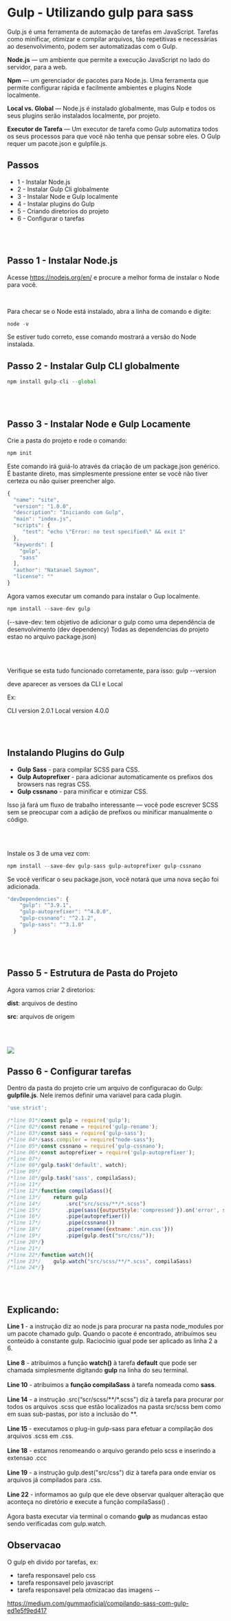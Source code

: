 # Gulp - Utilizando gulp para sass

Gulp.js é uma ferramenta de automação de tarefas em JavaScript. Tarefas como minificar, otimizar e compilar arquivos, tão repetitivas e necessárias ao desenvolvimento, podem ser automatizadas com o Gulp.

**Node.js** — um ambiente que permite a execução JavaScript no lado do servidor, para a web.

**Npm** — um gerenciador de pacotes para Node.js. Uma ferramenta que permite configurar rápida e facilmente ambientes e plugins Node localmente.

**Local vs. Global** — Node.js é instalado globalmente, mas Gulp e todos os seus plugins serão instalados localmente, por projeto.

**Executor de Tarefa** — Um executor de tarefa como Gulp automatiza todos os seus processos para que você não tenha que pensar sobre eles. O Gulp requer um pacote.json e gulpfile.js.

## Passos
- 1 - Instalar Node.js
- 2 - Instalar Gulp Cli globalmente
- 3 - Instalar Node e Gulp localmente
- 4 - Instalar plugins do Gulp
- 5 - Criando diretorios do projeto
- 6 - Configurar o tarefas

<br><br>

## Passo 1 - Instalar Node.js

Acesse <a href="https://nodejs.org/en/" target="_blank">https://nodejs.org/en/</a> e procure a melhor forma de instalar o Node para você.

<br>

Para checar se o Node está instalado, abra a linha de comando e digite:

````js
node -v
````

Se estiver tudo correto, esse comando mostrará a versão do Node instalada.


## Passo 2 - Instalar Gulp CLI globalmente

````js
npm install gulp-cli --global
````

<br><br>

## Passo 3 - Instalar Node e Gulp Locamente

Crie a pasta do projeto e rode o comando:

````js
npm init
````

Este comando irá guiá-lo através da criação de um package.json genérico. É bastante direto, mas simplesmente pressione enter se você não tiver certeza ou não quiser preencher algo.

````js
{
  "name": "site",
  "version": "1.0.0",
  "description": "Iniciando com Gulp",
  "main": "index.js",
  "scripts": {
     "test": "echo \"Error: no test specified\" && exit 1"
  },
  "keywords": [
    "gulp",
    "sass"
  ],
  "author": "Natanael Saymon",
  "license": ""
}
````

Agora vamos executar um comando para instalar o Gup localmente.

````js
npm install --save-dev gulp
````

(--save-dev: tem objetivo de adicionar o gulp como uma dependência de desenvolvimento (dev dependency) Todas as dependencias do projeto estao no arquivo package.json)

<br><br>
 

Verifique se esta tudo funcionado corretamente, para isso: gulp --version

deve aparecer as versoes da CLI e Local

Ex:

CLI version 2.0.1
Local version 4.0.0

<br><br>

## Instalando Plugins do Gulp

- **Gulp Sass** - para compilar SCSS para CSS.
- **Gulp Autoprefixer** - para adicionar automaticamente os prefixos dos browsers nas regras CSS.
- **Gulp cssnano** - para minificar e otimizar CSS.

Isso já fará um fluxo de trabalho interessante — você pode escrever SCSS sem se preocupar com a adição de prefixos ou minificar manualmente o código.

<br><br>

Instale os 3 de uma vez com: 

````js
npm install --save-dev gulp-sass gulp-autoprefixer gulp-cssnano
````

Se você verificar o seu package.json, você notará que uma nova seção foi adicionada.

````js
"devDependencies": {
    "gulp": "^3.9.1",
    "gulp-autoprefixer": "^4.0.0",
    "gulp-cssnano": "^2.1.2",
    "gulp-sass": "^3.1.0"
  }
````

<br><br>


## Passo 5 - Estrutura de Pasta do Projeto

Agora vamos criar 2 diretorios: 

**dist**: arquivos de destino

**src**: arquivos de origem

<br><br>

<img src="https://miro.medium.com/max/194/1*LNQWz9TWeqcbpPH7YWZAzA.jpeg">

## Passo 6 - Configurar tarefas

Dentro da pasta do projeto crie um arquivo de configuracao do Gulp: **gulpfile.js**. Nele iremos definir uma variavel para cada plugin.

````js
'use strict';

/*line 01*/const gulp = require('gulp');
/*line 02*/const rename = require('gulp-rename');
/*line 03*/const sass = require('gulp-sass'); 
/*line 04*/sass.compiler = require("node-sass");
/*line 05*/const cssnano = require('gulp-cssnano');
/*line 06*/const autoprefixer = require('gulp-autoprefixer');
/*line 07*/
/*line 08*/gulp.task('default', watch);
/*line 09*/
/*line 10*/gulp.task('sass', compilaSass);
/*line 11*/
/*line 12*/function compilaSass(){
/*line 13*/    return gulp
/*line 14*/        .src("src/scss/**/*.scss")
/*line 15*/        .pipe(sass({outputStyle:'compressed'}).on('error', sass.logError)) 
/*line 16*/        .pipe(autoprefixer())
/*line 17*/        .pipe(cssnano())
/*line 18*/        .pipe(rename({extname:'.min.css'}))
/*line 19*/        .pipe(gulp.dest("src/css/"));
/*line 20*/}
/*line 21*/
/*line 22*/function watch(){
/*line 23*/    gulp.watch("src/scss/**/*.scss", compilaSass)
/*line 24*/}
````

<br><br>

## Explicando: 

**Line 1** - a instrução diz ao node.js para procurar na pasta node_modules por um pacote chamado gulp. Quando o pacote é encontrado, atribuímos seu conteúdo à constante gulp. Raciocínio igual pode ser aplicado as linha 2 a 6.
<br><br>
**Line 8** - atribuimos a função **watch()** à tarefa **default** que pode ser chamada simplesmente digitando **gulp** na linha do seu terminal.
<br><br>
**Line 10** - atribuimos a **função compilaSass** à tarefa nomeada como **sass**.
<br><br>
**Line 14** - a instrução .src(“scr/scss/**/*.scss") diz à tarefa para procurar por todos os arquivos .scss que estão localizados na pasta src/scss bem como em suas sub-pastas, por isto a inclusão do **.
<br><br>
**Line 15** - executamos o plug-in gulp-sass para efetuar a compilação dos arquivos .scss em .css.
<br><br>
**Line 18** - estamos renomeando o arquivo gerando pelo scss e inserindo a extensao .ccc
<br><br>
**Line 19** - a instrução gulp.dest("src/css") diz à tarefa para onde enviar os arquivos já compilados para .css.
<br><br>
**Line 22** - informamos ao gulp que ele deve observar qualquer alteração que aconteça no diretório e execute a função compilaSass() .
<br><br>
Agora basta executar via terminal o comando **gulp** as mudancas estao sendo verificadas com gulp.watch.













## Observacao

O gulp eh divido por tarefas, ex: 

- tarefa responsavel pelo css
- tarefa responsavel pelo javascript
- tarefa responsavel pela otmizacao das imagens
--









https://medium.com/gummaoficial/compilando-sass-com-gulp-ed1e5f9ed417